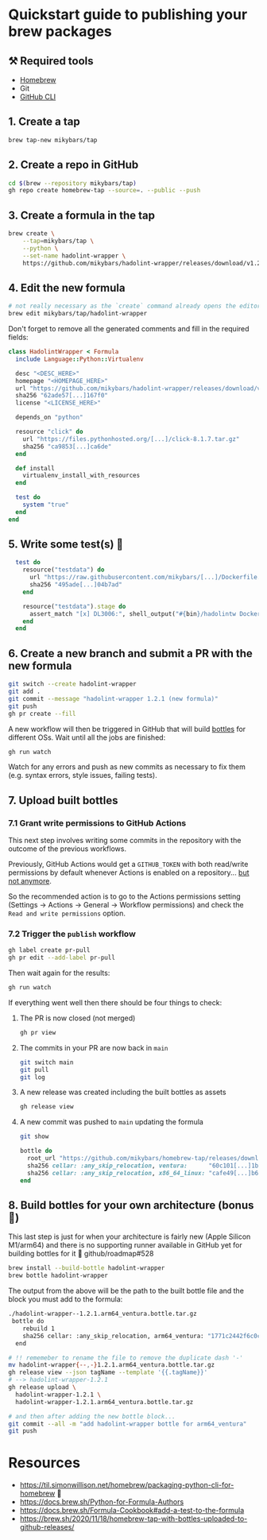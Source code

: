# Quickstart guide to publishing your brew packages

## ⚒️ Required tools

- [Homebrew](https://brew.sh/)
- Git
- [GitHub CLI](https://cli.github.com/)

## 1. Create a tap

```bash
brew tap-new mikybars/tap
```

## 2. Create a repo in GitHub

```bash
cd $(brew --repository mikybars/tap)
gh repo create homebrew-tap --source=. --public --push
```

## 3. Create a formula in the tap

```bash
brew create \
    --tap=mikybars/tap \
    --python \
    --set-name hadolint-wrapper \
    https://github.com/mikybars/hadolint-wrapper/releases/download/v1.2.1/hadolintw-1.2.1-brew.tar.gz
```

## 4. Edit the new formula

```bash
# not really necessary as the `create` command already opens the editor
brew edit mikybars/tap/hadolint-wrapper
```

Don't forget to remove all the generated comments and fill in the required fields:

```ruby
class HadolintWrapper < Formula
  include Language::Python::Virtualenv

  desc "<DESC_HERE>"
  homepage "<HOMEPAGE_HERE>"
  url "https://github.com/mikybars/hadolint-wrapper/releases/download/v1.2.1/hadolintw-1.2.1-brew.tar.gz"
  sha256 "62ade57[...]167f0"
  license "<LICENSE_HERE>"

  depends_on "python"

  resource "click" do
    url "https://files.pythonhosted.org/[...]/click-8.1.7.tar.gz"
    sha256 "ca9853[...]ca6de"
  end

  def install
    virtualenv_install_with_resources
  end

  test do
    system "true"
  end
end
```

## 5. Write some test(s) 🙏

```ruby
  test do
    resource("testdata") do
      url "https://raw.githubusercontent.com/mikybars/[...]/Dockerfile.example"
      sha256 "495ade[...]04b7ad"
    end

    resource("testdata").stage do
      assert_match "[x] DL3006:", shell_output("#{bin}/hadolintw Dockerfile.example --error DL3006", 1)
    end
  end
```

## 6. Create a new branch and submit a PR with the new formula

```bash
git switch --create hadolint-wrapper
git add .
git commit --message "hadolint-wrapper 1.2.1 (new formula)"
git push
gh pr create --fill
```

A new workflow will then be triggered in GitHub that will build [bottles](https://docs.brew.sh/Bottles) for different OSs. Wait until all the jobs are finished:

```bash
gh run watch
```

Watch for any errors and push as new commits as necessary to fix them (e.g. syntax errors, style issues, failing tests).

## 7. Upload built bottles

### 7.1 Grant write permissions to GitHub Actions

This next step involves writing some commits in the repository with the outcome of the previous workflows.

Previously, GitHub Actions would get a `GITHUB_TOKEN` with both read/write permissions by default whenever Actions is enabled on a repository... [but not anymore](https://github.blog/changelog/2023-02-02-github-actions-updating-the-default-github_token-permissions-to-read-only/).

So the recommended action is to go to the Actions permissions setting (Settings -> Actions -> General -> Workflow permissions) and check the `Read and write permissions` option.

### 7.2 Trigger the `publish` workflow

```bash
gh label create pr-pull
gh pr edit --add-label pr-pull
```

Then wait again for the results:

```bash
gh run watch
```

If everything went well then there should be four things to check:

1. The PR is now closed (not merged)

   ```bash
   gh pr view
   ```

2. The commits in your PR are now back in `main`

   ```bash
   git switch main
   git pull
   git log
   ```

3. A new release was created including the built bottles as assets

   ```bash
   gh release view
   ```

4. A new commit was pushed to `main` updating the formula

   ```bash
   git show
   ```

   ```ruby
   bottle do
     root_url "https://github.com/mikybars/homebrew-tap/releases/download/hadolint-wrapper-1.2.1"
     sha256 cellar: :any_skip_relocation, ventura:      "60c101[...]1bbcd"
     sha256 cellar: :any_skip_relocation, x86_64_linux: "cafe49[...]b619a"
   end
   ```

## 8. Build bottles for your own architecture (bonus 🌟)

This last step is just for when your architecture is fairly new (Apple Silicon M1/arm64) and there is no supporting runner available in GitHub yet for building bottles for it 👀 github/roadmap#528

```bash
brew install --build-bottle hadolint-wrapper
brew bottle hadolint-wrapper
```

The output from the above will be the path to the built bottle file and the block you must add to the formula:

```bash
./hadolint-wrapper--1.2.1.arm64_ventura.bottle.tar.gz
 bottle do
    rebuild 1
    sha256 cellar: :any_skip_relocation, arm64_ventura: "1771c2442f6c0cb052d7bb9f796263170698948b25869ff85749161296ce400a"
  end
```

```bash
# !! rememeber to rename the file to remove the duplicate dash '-'
mv hadolint-wrapper{--,-}1.2.1.arm64_ventura.bottle.tar.gz
gh release view --json tagName --template '{{.tagName}}'
# --> hadolint-wrapper-1.2.1
gh release upload \
  hadolint-wrapper-1.2.1 \
  hadolint-wrapper-1.2.1.arm64_ventura.bottle.tar.gz

# and then after adding the new bottle block...
git commit --all -m "add hadolint-wrapper bottle for arm64_ventura"
git push
```

# Resources

- <https://til.simonwillison.net/homebrew/packaging-python-cli-for-homebrew> 🩷
- <https://docs.brew.sh/Python-for-Formula-Authors>
- <https://docs.brew.sh/Formula-Cookbook#add-a-test-to-the-formula>
- <https://brew.sh/2020/11/18/homebrew-tap-with-bottles-uploaded-to-github-releases/>

